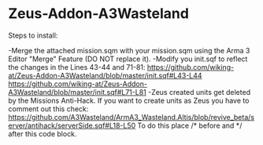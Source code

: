 Zeus-Addon-A3Wasteland
======================
Steps to install:

-Merge the attached mission.sqm with your mission.sqm using the Arma 3 Editor "Merge" Feature (DO NOT replace it).
-Modify you init.sqf to reflect the changes in the Lines 43-44 and 71-81:
https://github.com/wiking-at/Zeus-Addon-A3Wasteland/blob/master/init.sqf#L43-L44
https://github.com/wiking-at/Zeus-Addon-A3Wasteland/blob/master/init.sqf#L71-L81
-Zeus created units get deleted by the Missions Anti-Hack. If you want to create units as Zeus you have to comment out this check:
https://github.com/A3Wasteland/ArmA3_Wasteland.Altis/blob/revive_beta/server/antihack/serverSide.sqf#L18-L50
To do this place /* before and */ after this code block.

